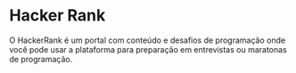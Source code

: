 # Hacker Rank

O HackerRank é um portal com conteúdo e desafios de programação onde você pode usar a plataforma para preparação em entrevistas ou maratonas de programação.
